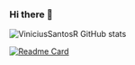 ### Hi there 👋
![ViniciusSantosR GitHub stats](https://github-readme-stats.vercel.app/api?username=ViniciusSantosR&show_icons=true&theme=dark)

[![Readme Card](https://github-readme-stats.vercel.app/api/pin/?username=ViniciusSantosR&repo=github-readme-stats)](https://github.com/ViniciusSantosR/github-readme-stats)
